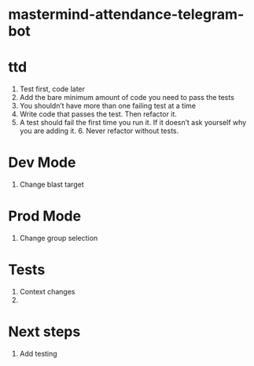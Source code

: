 # mastermind-attendance-telegram-bot

# ttd
1. Test first, code later
2. Add the bare minimum amount of code you need to pass the tests
3. You shouldn’t have more than one failing test at a time
4. Write code that passes the test. Then refactor it.
5. A test should fail the first time you run it. If it doesn’t ask yourself why you are adding it. 6. Never refactor without tests.


# Dev Mode
1. Change blast target 

# Prod Mode
1. Change group selection


# Tests
1. Context changes
2. 

# Next steps
1. Add testing

